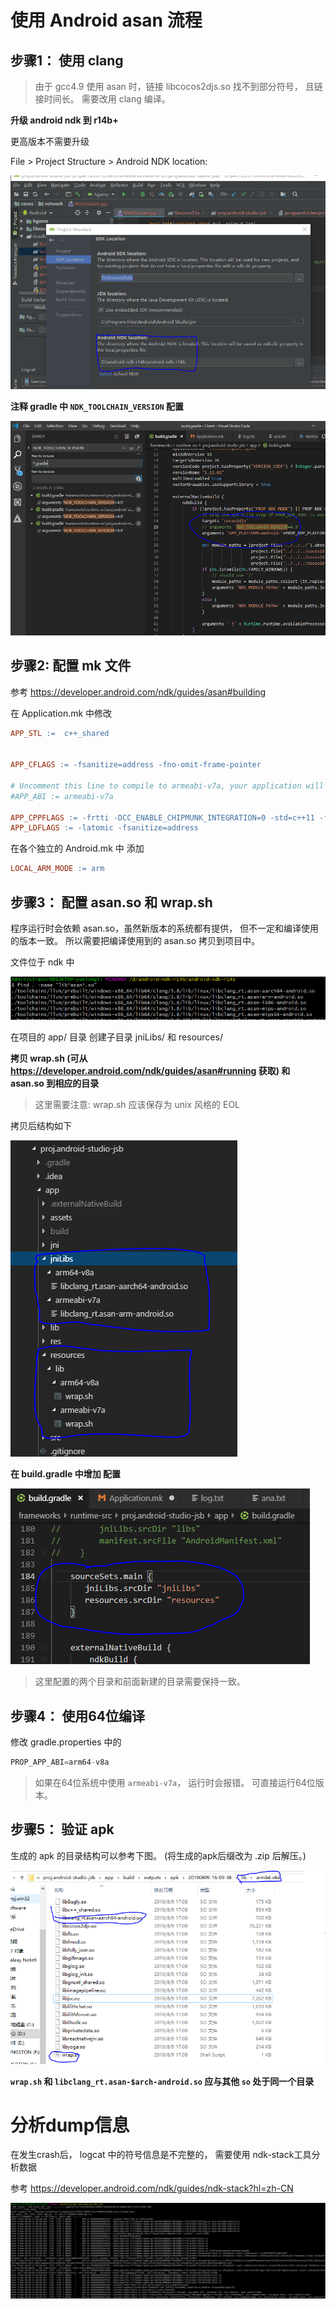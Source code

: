 # 使用 Android asan 流程

## 步骤1： 使用 clang

> 由于 gcc4.9 使用 asan 时，链接 libcocos2djs.so 找不到部分符号， 且链接时间长。 需要改用 clang 编译。 

**升级 android ndk 到 r14b+**

更高版本不需要升级

File > Project Structure > Android NDK location: 

![ndk path](./images/2.PNG)

**注释 gradle 中 `NDK_TOOLCHAIN_VERSION` 配置**


![NDK_TOOLCHAIN_VERSION](./images/3.PNG)

## 步骤2: 配置 mk 文件

参考 https://developer.android.com/ndk/guides/asan#building

在 Application.mk 中修改

```mk
APP_STL :=  c++_shared


APP_CFLAGS := -fsanitize=address -fno-omit-frame-pointer

# Uncomment this line to compile to armeabi-v7a, your application will run faster but support less devices
#APP_ABI := armeabi-v7a

APP_CPPFLAGS := -frtti -DCC_ENABLE_CHIPMUNK_INTEGRATION=0 -std=c++11 -fsigned-char -DNATIVE_JSB=1  -fsanitize=address -fno-omit-frame-pointer
APP_LDFLAGS := -latomic -fsanitize=address

```

在各个独立的 Android.mk 中
添加 
```mk
LOCAL_ARM_MODE := arm
```

## 步骤3： 配置 asan.so 和 wrap.sh

程序运行时会依赖 asan.so，虽然新版本的系统都有提供， 但不一定和编译使用的版本一致。 所以需要把编译使用到的 asan.so 拷贝到项目中。 

文件位于 ndk 中

![asan.so](./images/4.PNG)

在项目的 app/ 目录 创建子目录 jniLibs/ 和 resources/ 

**拷贝 wrap.sh (可从 https://developer.android.com/ndk/guides/asan#running 获取) 和 asan.so 到相应的目录**

> 这里需要注意: wrap.sh 应该保存为 unix 风格的 EOL 


拷贝后结构如下

![folders](./images/5.PNG)



**在 build.gradle 中增加 配置**

![resources](./images/7.PNG)

> 这里配置的两个目录和前面新建的目录需要保持一致。 




## 步骤4： 使用64位编译

修改 gradle.properties 中的

```gradle
PROP_APP_ABI=arm64-v8a
```

> 如果在64位系统中使用 `armeabi-v7a`， 运行时会报错。 可直接运行64位版本。 

## 步骤5： 验证 apk

生成的 apk 的目录结构可以参考下图。 (将生成的apk后缀改为 .zip 后解压。)

![struct](./images/1.PNG)

**`wrap.sh` 和 `libclang_rt.asan-$arch-android.so` 应与其他 `so` 处于同一个目录**

# 分析dump信息

在发生crash后， logcat 中的符号信息是不完整的， 需要使用 ndk-stack工具分析数据

参考 https://developer.android.com/ndk/guides/ndk-stack?hl=zh-CN

![ndk-stack](./images/6.PNG)


